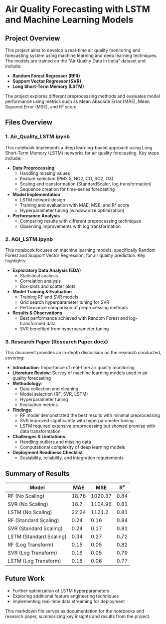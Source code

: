 # Air Quality Forecasting with LSTM and Machine Learning Models

## Project Overview
This project aims to develop a real-time air quality monitoring and forecasting system using machine learning and deep learning techniques. The models are trained on the "Air Quality Data in India" dataset and include:

- **Random Forest Regressor (RFR)**
- **Support Vector Regressor (SVR)**
- **Long Short-Term Memory (LSTM)**

The project explores different preprocessing methods and evaluates model performance using metrics such as Mean Absolute Error (MAE), Mean Squared Error (MSE), and R² score.

## Files Overview
### 1. **Air_Quality_LSTM.ipynb**
This notebook implements a deep learning-based approach using Long Short-Term Memory (LSTM) networks for air quality forecasting. Key steps include:

- **Data Preprocessing**
  - Handling missing values
  - Feature selection (PM2.5, NO2, CO, SO2, O3)
  - Scaling and transformation (StandardScaler, log transformation)
  - Sequence creation for time-series forecasting
- **Model Implementation**
  - LSTM network design
  - Training and evaluation with MAE, MSE, and R² score
  - Hyperparameter tuning (window size optimization)
- **Performance Analysis**
  - Comparing results with different preprocessing techniques
  - Observing improvements with log transformation

### 2. **AQI_LSTM.ipynb**
This notebook focuses on machine learning models, specifically Random Forest and Support Vector Regression, for air quality prediction. Key highlights:

- **Exploratory Data Analysis (EDA)**
  - Statistical analysis
  - Correlation analysis
  - Box-plots and scatter plots
- **Model Training & Evaluation**
  - Training RF and SVR models
  - Grid search hyperparameter tuning for SVR
  - Performance comparison of preprocessing methods
- **Results & Observations**
  - Best performance achieved with Random Forest and log-transformed data
  - SVR benefited from hyperparameter tuning

### 3. **Research Paper (Research Paper.docx)**
This document provides an in-depth discussion on the research conducted, covering:

- **Introduction**: Importance of real-time air quality monitoring
- **Literature Review**: Survey of machine learning models used in air quality forecasting
- **Methodology**:
  - Data collection and cleaning
  - Model selection (RF, SVR, LSTM)
  - Hyperparameter tuning
  - Evaluation metrics
- **Findings**:
  - RF model demonstrated the best results with minimal preprocessing
  - SVR improved significantly with hyperparameter tuning
  - LSTM required extensive preprocessing but showed promise with data transformation
- **Challenges & Limitations**:
  - Handling outliers and missing data
  - Computational complexity of deep learning models
- **Deployment Readiness Checklist**
  - Scalability, reliability, and integration requirements

## Summary of Results
| Model  | MAE | MSE | R²  |
|--------|-----|-----|-----|
| RF (No Scaling)  | 18.78 | 1020.37 | 0.84 |
| SVR (No Scaling) | 18.7  | 1104.96 | 0.81 |
| LSTM (No Scaling) | 22.24 | 1121.2 | 0.81 |
| RF (Standard Scaling) | 0.24 | 0.16 | 0.84 |
| SVR (Standard Scaling) | 0.24 | 0.17 | 0.81 |
| LSTM (Standard Scaling) | 0.34 | 0.27 | 0.72 |
| RF (Log Transform) | 0.15 | 0.05 | 0.82 |
| SVR (Log Transform) | 0.16 | 0.05 | 0.79 |
| LSTM (Log Transform) | 0.18 | 0.06 | 0.77 |

## Future Work
- Further optimization of LSTM hyperparameters
- Exploring additional feature engineering techniques
- Implementing real-time data streaming for deployment

This markdown file serves as documentation for the notebooks and research paper, summarizing key insights and results from the project.

